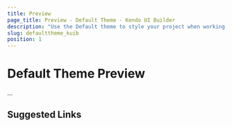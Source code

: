 ```yaml
---
title: Preview
page_title: Preview - Default Theme - Kendo UI Builder
description: "Use the Default theme to style your project when working the Kendo UI Builder tool for creating and managing Angular and AngularJS-based web applications."
slug: defaulttheme_kuib
position: 1
---
```


# Default Theme Preview

...

## Suggested Links
